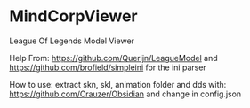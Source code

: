 # MindCorpViewer
League Of Legends Model Viewer

Help From: https://github.com/Querijn/LeagueModel and https://github.com/brofield/simpleini for the ini parser

How to use: extract skn, skl, animation folder and dds with: https://github.com/Crauzer/Obsidian and change in config.json
